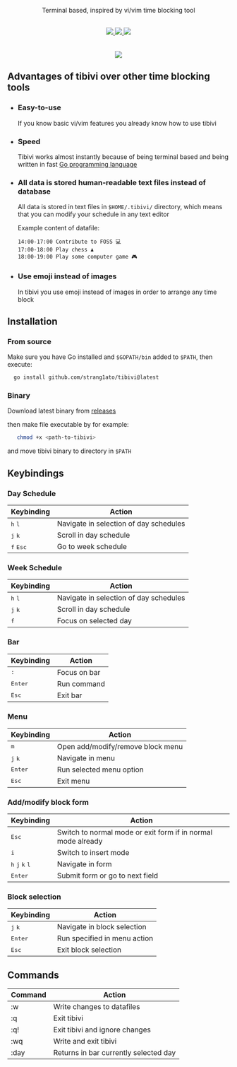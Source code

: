 <div align="center">
  <p>Terminal based, inspired by vi/vim time blocking tool</p>
  <br>
  <a href="https://goreportcard.com/report/github.com/strang1ato/tibivi">
    <img src="https://goreportcard.com/badge/github.com/strang1ato/tibivi">
  </a>
  <a href="http://makeapullrequest.com">
    <img src="https://img.shields.io/badge/PRs-welcome-brightgreen">
  </a>
  <a href="https://github.com/strang1ato/tibivi/blob/master/LICENSE">
    <img src="https://img.shields.io/badge/license-MIT-brightgreen">
  </a>
  <br>
  <br>
  <br>
</div>

<div align="center">
  <img src="/docs/demo.gif">
</div>


## Advantages of tibivi over other time blocking tools

- ### Easy-to-use

  If you know basic vi/vim features you already know how to use tibivi

- ### Speed

  Tibivi works almost instantly because of being terminal based and being written in fast [Go programming language](https://golang.org/)

- ### All data is stored human-readable text files instead of database

  All data is stored in text files in `$HOME/.tibivi/` directory, which means that you can modify your schedule in any text editor

  Example content of datafile:
  ```
  14:00-17:00 Contribute to FOSS 💻
  17:00-18:00 Play chess ♟️
  18:00-19:00 Play some computer game 🎮
  ```

- ### Use emoji instead of images

  In tibivi you use emoji instead of images in order to arrange any time block


## Installation

### From source

Make sure you have Go installed and `$GOPATH/bin` added to `$PATH`, then execute:
```bash
  go install github.com/strang1ato/tibivi@latest
```

### Binary

Download latest binary from [releases](https://github.com/strang1ato/tibivi/releases)

then make file executable by for example:
```bash
   chmod +x <path-to-tibivi>
```

and move tibivi binary to directory in `$PATH`


## Keybindings

### Day Schedule

| Keybinding                  | Action                                 |
| ----------------------------|----------------------------------------|
| <kbd>h</kbd> <kbd>l</kbd>   | Navigate in selection of day schedules |
| <kbd>j</kbd> <kbd>k</kbd>   | Scroll in day schedule                 |
| <kbd>f</kbd> <kbd>Esc</kbd> | Go to week schedule                    |

### Week Schedule

| Keybinding                | Action                                 |
| --------------------------|----------------------------------------|
| <kbd>h</kbd> <kbd>l</kbd> | Navigate in selection of day schedules |
| <kbd>j</kbd> <kbd>k</kbd> | Scroll in day schedule                 |
| <kbd>f</kbd>              | Focus on selected day                  |

### Bar

| Keybinding         | Action       |
| -------------------|--------------|
| <kbd>:</kbd>       | Focus on bar |
| <kbd>Enter</kbd>   | Run command  |
| <kbd>Esc</kbd>     | Exit bar     |

### Menu

| Keybinding                | Action                            |
| --------------------------|-----------------------------------|
| <kbd>m</kbd>              | Open add/modify/remove block menu |
| <kbd>j</kbd> <kbd>k</kbd> | Navigate in menu                  |
| <kbd>Enter</kbd>          | Run selected menu option          |
| <kbd>Esc</kbd>            | Exit menu                         |

### Add/modify block form

| Keybinding                                          | Action                                                       |
| ----------------------------------------------------|--------------------------------------------------------------|
| <kbd>Esc</kbd>                                      | Switch to normal mode or exit form if in normal mode already |
| <kbd>i</kbd>                                        | Switch to insert mode                                        |
| <kbd>h</kbd> <kbd>j</kbd> <kbd>k</kbd> <kbd>l</kbd> | Navigate in form                                             |
| <kbd>Enter</kbd>                                    | Submit form or go to next field                              |

### Block selection

| Keybinding                | Action                       |
| --------------------------|------------------------------|
| <kbd>j</kbd> <kbd>k</kbd> | Navigate in block selection  |
| <kbd>Enter</kbd>          | Run specified in menu action |
| <kbd>Esc</kbd>            | Exit block selection         |


## Commands

| Command | Action                                |
| --------|---------------------------------------|
| :w      | Write changes to datafiles            |
| :q      | Exit tibivi                           |
| :q!     | Exit tibivi and ignore changes        |
| :wq     | Write and exit tibivi                 |
| :day    | Returns in bar currently selected day |
